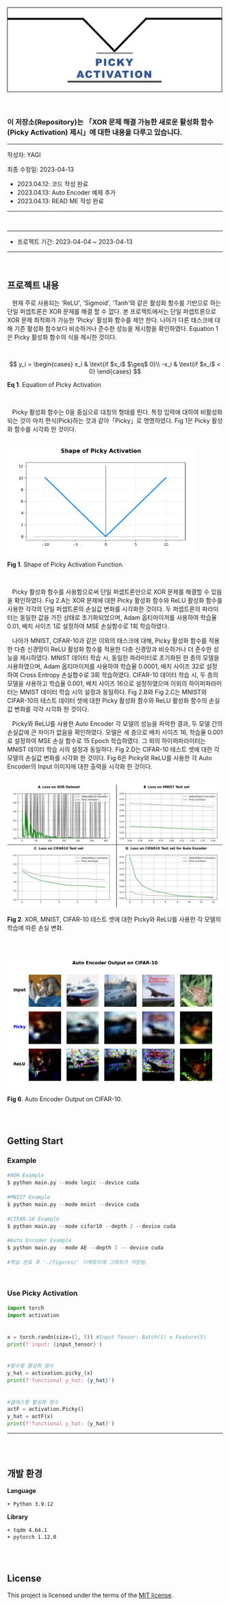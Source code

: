 <br><img src='./readme_figures/title.png'>

<br>

### 이 저장소(Repository)는 「XOR 문제 해결 가능한 새로운 활성화 함수(Picky Activation) 제시」에 대한 내용을 다루고 있습니다.

***
작성자: YAGI<br>

최종 수정일: 2023-04-13
+ 2023.04.12: 코드 작성 완료
+ 2023.04.13: Auto Encoder 예제 추가
+ 2023.04.13: READ ME 작성 완료
***

<br>

***
+ 프로젝트 기간: 2023-04-04 ~ 2023-04-13
***
<br>

## 프로젝트 내용
&nbsp;&nbsp; 현재 주로 사용되는 'ReLU', 'Sigmoid', 'Tanh'와 같은 활성화 함수를 기반으로 하는 단일 퍼셉트론은 XOR 문제를 해결 할 수 없다. 본 프로젝트에서는 단일 퍼셉트론으로 XOR 문제 최적화가 가능한 'Picky' 활성화 함수를 제안 한다. 나아가 다른 태스크에 대해 기존 활성화 함수보다 비슷하거나 준수한 성능을 제시함을 확인하였다. Equation 1은 Picky 활성화 함수의 식을 제시한 것이다.

<br>

$$
y_i = 
    \begin{cases}
        x_i & \text{if $x_i$ $\geq$ 0}\\
        -x_i & \text{if $x_i$ < 0}
    \end{cases}
$$

<b>Eq 1</b>. Equation of Picky Activation

<br>

&nbsp;&nbsp; Picky 활성화 함수는 0을 중심으로 대칭의 형태를 띈다. 특정 입력에 대하여 비활성화되는 것이 마치 편식(Pick)하는 것과 같아「Picky」로 명명하였다. Fig 1은 Picky 활성화 함수를 시각화 한 것이다.

<br><img src='./readme_figures/shapeOfPicky.png' height=250>

<b>Fig 1</b>. Shape of Picky Activation Function.

<br>

&nbsp;&nbsp; Picky 활성화 함수를 사용함으로써 단일 퍼셉트론만으로 XOR 문제를 해결할 수 있음을 확인하였다. Fig 2.A는 XOR 문제에 대한 Picky 활성화 함수와 ReLU 활성화 함수를 사용한 각각의 단일 퍼셉트론의 손실값 변화를 시각화한 것이다. 두 퍼셉트론의 파라미터는 동일한 값을 가진 상태로 초기화되었으며, Adam 옵티마이저를 사용하여 학습율 0.01, 배치 사이즈 1로 설정하여 MSE 손실함수로 1회 학습하였다.

&nbsp;&nbsp; 나아가 MNIST, CIFAR-10과 같은 이외의 태스크에 대해, Picky 활성화 함수를 적용한 다층 신경망이 ReLU 활성화 함수를 적용한 다층 신경망과 비슷하거나 더 준수한 성능을 제시하였다. MNIST 데이터 학습 시, 동일한 파라미터로 초기화된 한 층의 모델을 사용하였으며, Adam 옵티마이저를 사용하여 학습율 0.0001, 배치 사이즈 32로 설정하여 Cross Entropy 손실함수로 3회 학습하였다. CIFAR-10 데이터 학습 시, 두 층의 모델을 사용하고 학습율 0.001, 배치 사이즈 16으로 설정하였으며 이외의 하이퍼파라미터는 MNIST 데이터 학습 시의 설정과 동일하다. Fig 2.B와 Fig 2.C는 MNIST와 CIFAR-10의 테스트 데이터 셋에 대한 Picky 활성화 함수와 ReLU 활성화 함수의 손실값 변화를 각각 시각화 한 것이다.

&nbsp;&nbsp; Picky와 ReLU를 사용한 Auto Encoder 각 모델의 성능을 파악한 결과, 두 모델 간의 손실값에 큰 차이가 없음을 확인하였다. 모델은 세 층으로 배치 사이즈 16, 학습율 0.001로 설정하여 MSE 손실 함수로 15 Epoch 학습하였다. 그 외의 하이퍼파라미터는 MNIST 데이터 학습 시의 설정과 동일하다. Fig 2.D는 CIFAR-10 테스트 셋에 대한 각 모델의 손실값 변화를 시각화 한 것이다. Fig 6은 Picky와 ReLU를 사용한 각 Auto Encoder의 Input 이미지에 대한 출력을 시각화 한 것이다.

<br><img src='./readme_figures/lossOnTestset.png'>

<b>Fig 2</b>. XOR, MNIST, CIFAR-10 테스트 셋에 대한 Picky와 ReLU를 사용한 각 모델의 학습에 따른 손실 변화.

<br>

<br><img src='./figures/5_AE_OutputOnCifar10.png'>

<b>Fig 6</b>. Auto Encoder Output on CIFAR-10.

<br><br>

## Getting Start

### Example
```python
#XOR Example
$ python main.py --mode logic --device cuda

#MNIST Example
$ python main.py --mode mnist --device cuda

#CIFAR-10 Example
$ python main.py --mode cifar10 --depth 2 --device cuda

#Auto Encoder Example
$ python main.py --mode AE --depth 3 -- device cuda

#학습 완료 후 './figures/' 디렉토리에 그래프가 저장됨.

```
<br>

### Use Picky Activation
```python
import torch
import activation


x = torch.randn(size=(1, 5)) #Input Tensor: Batch(1) x Feature(5)
print(f'input: {input_tensor}')


#함수형 활성화 함수
y_hat = activation.picky_(x)
print(f'functional y_hat: {y_hat}')


#클래스형 활성화 함수
actF = activation.Picky()
y_hat = actF(x)
print(f'functional y_hat: {y_hat}')

```
***

<br><br>

## 개발 환경
**Language**

    + Python 3.9.12

    
**Library**

    + tqdm 4.64.1
    + pytorch 1.12.0

<br><br>

## License
This project is licensed under the terms of the [MIT license](https://github.com/YAGI0423/picky_activation/blob/main/LICENSE).
